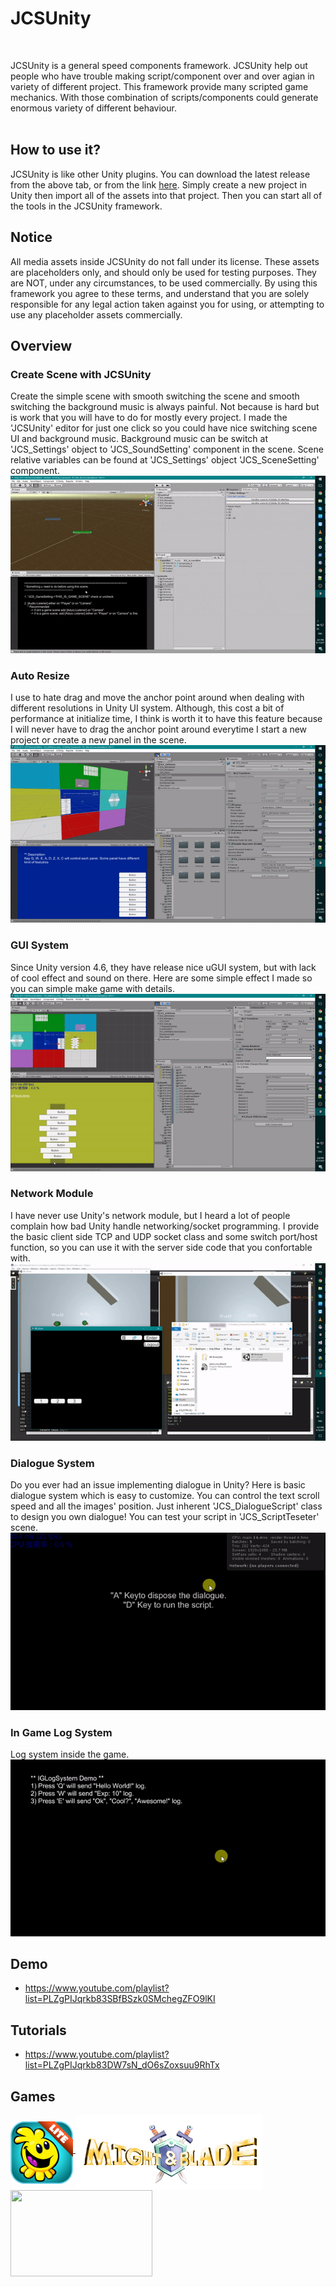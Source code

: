 # JCSUnity #
<br/>

JCSUnity is a general speed components framework. JCSUnity help out
people who have trouble making script/component over and over agian
in variety of different project. This framework provide many scripted
game mechanics. With those combination of scripts/components could
generate enormous variety of different behaviour. <br/><br/>

## How to use it? ##
JCSUnity is like other Unity plugins. You can download the latest 
release from the above tab, or from the link 
<a href="https://github.com/jcs090218/JCSUnity_Framework/releases/latest" target="_blank">
here</a>. Simply create a new project in Unity then import all of 
the assets into that project. Then you can start all of the tools 
in the JCSUnity framework. <br/>

## Notice ##
All media assets inside JCSUnity do not fall under its license. 
These assets are placeholders only, and should only be used for 
testing purposes. They are NOT, under any circumstances, to be 
used commercially. By using this framework you agree to these 
terms, and understand that you are solely responsible for any 
legal action taken against you for using, or attempting to use 
any placeholder assets commercially.
<br/>

## Overview ##

### Create Scene with JCSUnity ###
Create the simple scene with smooth switching the scene and smooth
switching the background music is always painful. Not because is
hard but is work that you will have to do for mostly every project. 
I made the 'JCSUnity' editor for just one click so you could have
nice switching scene UI and background music. Background music can
be switch at 'JCS_Settings' object to 'JCS_SoundSetting' component 
in the scene. Scene relative variables can be found at 'JCS_Settings' 
object 'JCS_SceneSetting' component.<br/>
<img src="./screen_shot/fast_create_scene.gif"/>

### Auto Resize ###
I use to hate drag and move the anchor point around when dealing
with different resolutions in Unity UI system. Although, this
cost a bit of performance at initialize time, I think is worth it to
have this feature because I will never have to drag the anchor point
around everytime I start a new project or create a new panel in the 
scene. <br/>
<img src="./screen_shot/auto_resize.gif"/>

### GUI System ###
Since Unity version 4.6, they have release nice uGUI system, but 
with lack of cool effect and sound on there. Here are some simple
effect I made so you can simple make game with details. <br/>
<img src="./screen_shot/GUI_system.gif"/>

### Network Module ###
I have never use Unity's network module, but I heard a lot of people
complain how bad Unity handle networking/socket programming. I provide
the basic client side TCP and UDP socket class and some switch 
port/host function, so you can use it with the server side code that 
you confortable with. <br/>
<img src="./screen_shot/network_module.gif"/>

### Dialogue System ###
Do you ever had an issue implementing dialogue in Unity? Here is basic
dialogue system which is easy to customize. You can control the text
scroll speed and all the images' position. Just inherent 'JCS_DialogueScript'
class to design you own dialogue! You can test your script in 'JCS_ScriptTeseter'
scene. <br/>
<img src="./screen_shot/dialogue_system.gif"/>

### In Game Log System ###
Log system inside the game. <br/>
<img src="./screen_shot/IGLog_system.gif"/>

## Demo ##
* https://www.youtube.com/playlist?list=PLZgPIJqrkb83SBfBSzk0SMchegZFO9lKI

## Tutorials ##
* https://www.youtube.com/playlist?list=PLZgPIJqrkb83DW7sN_dO6sZoxsuu9RhTx

## Games ##
<a href="https://play.google.com/store/apps/details?id=com.aau.jcs" target="_blank">
  <img src="./games/hemlock_logo.png" width="100" height="100" align="middle"/>
</a>
<a href="https://www.youtube.com/watch?v=si_G0zIo0P0&feature=youtu.be" target="_blank">
  <img src="./games/might_&_blade_logo.png" width="300" height="120" align="middle"/>
</a>
<a href="https://mwgamedesign.itch.io/sugar-sleuths" target="_blank">
  <img src="./games/SugarSleuths_logo.png" width="227" height="138" align="middle"/>
</a>
